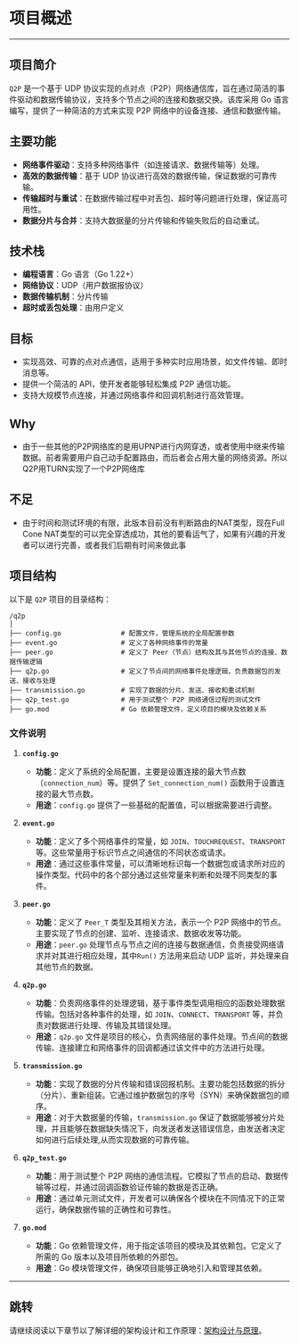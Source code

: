 # 项目概述

---

## 项目简介

`Q2P` 是一个基于 UDP 协议实现的点对点（P2P）网络通信库，旨在通过简洁的事件驱动和数据传输协议，支持多个节点之间的连接和数据交换。该库采用 Go 语言编写，提供了一种简洁的方式来实现 P2P 网络中的设备连接、通信和数据传输。

## 主要功能

- **网络事件驱动**：支持多种网络事件（如连接请求、数据传输等）处理。
- **高效的数据传输**：基于 UDP 协议进行高效的数据传输，保证数据的可靠传输。
- **传输超时与重试**：在数据传输过程中对丢包、超时等问题进行处理，保证高可用性。
- **数据分片与合并**：支持大数据量的分片传输和传输失败后的自动重试。

## 技术栈

- **编程语言**：Go 语言（Go 1.22+）
- **网络协议**：UDP（用户数据报协议）
- **数据传输机制**：分片传输
- **超时或丢包处理**：由用户定义

## 目标

- 实现高效、可靠的点对点通信，适用于多种实时应用场景，如文件传输、即时消息等。
- 提供一个简洁的 API，使开发者能够轻松集成 P2P 通信功能。
- 支持大规模节点连接，并通过网络事件和回调机制进行高效管理。

## Why
- 由于一些其他的P2P网络库的是用UPNP进行内网穿透，或者使用中继来传输数据。前者需要用户自己动手配置路由，而后者会占用大量的网络资源。所以Q2P用TURN实现了一个P2P网络库

## 不足
- 由于时间和测试环境的有限，此版本目前没有判断路由的NAT类型，现在Full Cone NAT类型的可以完全穿透成功，其他的要看运气了，如果有兴趣的开发者可以进行完善，或者我们后期有时间来做此事

## 项目结构

以下是 `Q2P` 项目的目录结构：

```
/q2p
│
├── config.go               # 配置文件，管理系统的全局配置参数
├── event.go                # 定义了各种网络事件的常量
├── peer.go                 # 定义了 Peer（节点）结构及其与其他节点的连接、数据传输逻辑
├── q2p.go                  # 定义了节点间的网络事件处理逻辑，负责数据包的发送、接收与处理
├── transmission.go         # 实现了数据的分片、发送、接收和重试机制
├── q2p_test.go             # 用于测试整个 P2P 网络通信过程的测试文件
├── go.mod                  # Go 依赖管理文件，定义项目的模块及依赖关系
```

### 文件说明

1. **`config.go`**
   - **功能**：定义了系统的全局配置，主要是设置连接的最大节点数（`connection_num`）等。提供了 `Set_connection_num()` 函数用于设置连接的最大节点数。
   - **用途**：`config.go` 提供了一些基础的配置值，可以根据需要进行调整。

2. **`event.go`**
   - **功能**：定义了多个网络事件的常量，如 `JOIN`、`TOUCHREQUEST`、`TRANSPORT` 等。这些常量用于标识节点之间通信的不同状态或请求。
   - **用途**：通过这些事件常量，可以清晰地标识每一个数据包或请求所对应的操作类型。代码中的各个部分通过这些常量来判断和处理不同类型的事件。

3. **`peer.go`**
   - **功能**：定义了 `Peer_T` 类型及其相关方法，表示一个 P2P 网络中的节点。主要实现了节点的创建、监听、连接请求、数据收发等功能。
   - **用途**：`peer.go` 处理节点与节点之间的连接与数据通信，负责接受网络请求并对其进行相应处理，其中`Run()` 方法用来启动 UDP 监听，并处理来自其他节点的数据。

4. **`q2p.go`**
   - **功能**：负责网络事件的处理逻辑，基于事件类型调用相应的函数处理数据传输。包括对各种事件的处理，如 `JOIN`、`CONNECT`、`TRANSPORT` 等，并负责对数据进行处理、传输及其错误处理。
   - **用途**：`q2p.go` 文件是项目的核心，负责网络层的事件处理。节点间的数据传输、连接建立和网络事件的回调都通过该文件中的方法进行处理。

5. **`transmission.go`**
   - **功能**：实现了数据的分片传输和错误回报机制。主要功能包括数据的拆分（分片）、重新组装。它通过维护数据包的序号（SYN）来确保数据包的顺序。
   - **用途**：对于大数据量的传输，`transmission.go` 保证了数据能够被分片处理，并且能够在数据缺失情况下，向发送者发送错误信息，由发送者决定如何进行后续处理,从而实现数据的可靠传输。

6. **`q2p_test.go`**
   - **功能**：用于测试整个 P2P 网络的通信流程。它模拟了节点的启动、数据传输等过程，并通过回调函数验证传输的数据是否正确。
   - **用途**：通过单元测试文件，开发者可以确保各个模块在不同情况下的正常运行，确保数据传输的正确性和可靠性。

7. **`go.mod`**
   - **功能**：Go 依赖管理文件，用于指定该项目的模块及其依赖包。它定义了所需的 Go 版本以及项目所依赖的外部包。
   - **用途**：Go 模块管理文件，确保项目能够正确地引入和管理其依赖。

---

## 跳转

请继续阅读以下章节以了解详细的架构设计和工作原理：[架构设计与原理](02_architecture_and_principles.md)。

